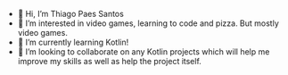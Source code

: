 - 👋 Hi, I’m Thiago Paes Santos
- 👀 I’m interested in video games, learning to code and pizza. But mostly video games.
- 🌱 I’m currently learning Kotlin!
- 💞️ I’m looking to collaborate on any Kotlin projects which will help me improve my skills as well as help the project itself.

<!---
tps-thiago/tps-thiago is a ✨ special ✨ repository because its `README.md` (this file) appears on your GitHub profile.
You can click the Preview link to take a look at your changes.
--->

